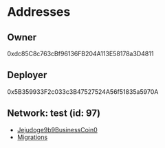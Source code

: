 Addresses
=========
Owner
----
0xdc85C8c763cBf96136FB204A113E58178a3D4811

Deployer
--------
0x5B359933F2c033c3B47527524A56f51835a5970A

Network: test (id: 97)
----------------------
 - [Jejudoge9b9BusinessCoin0](https://testnet.bscscan.com/address/0x1a69437c5C4526e72baF52C22e6d13804FE5af5e#contracts)
 - [Migrations](https://testnet.bscscan.com/token/0x3Ccaa0a7491Bfd5Da172D03F6F978FA06abD0c6E)